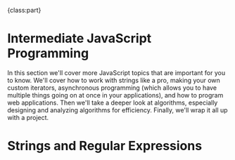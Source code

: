 {class:part}

# Intermediate JavaScript Programming

In this section we'll cover more JavaScript topics that are important for you to know. We'll cover how to work with strings like a pro, making your own custom iterators, asynchronous programming (which allows you to have multiple things going on at once in your applications), and how to program web applications. Then we'll take a deeper look at algorithms, especially designing and analyzing algorithms for efficiency. Finally, we'll wrap it all up with a project.

# Strings and Regular Expressions
